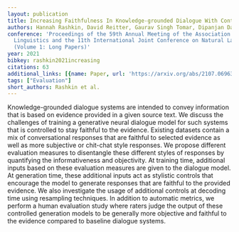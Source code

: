 ```yaml
---
layout: publication
title: Increasing Faithfulness In Knowledge-grounded Dialogue With Controllable Features
authors: Hannah Rashkin, David Reitter, Gaurav Singh Tomar, Dipanjan Das
conference: 'Proceedings of the 59th Annual Meeting of the Association for Computational
  Linguistics and the 11th International Joint Conference on Natural Language Processing
  (Volume 1: Long Papers)'
year: 2021
bibkey: rashkin2021increasing
citations: 63
additional_links: [{name: Paper, url: 'https://arxiv.org/abs/2107.06963'}]
tags: ["Evaluation"]
short_authors: Rashkin et al.
---
```

Knowledge-grounded dialogue systems are intended to convey information that
is based on evidence provided in a given source text. We discuss the challenges
of training a generative neural dialogue model for such systems that is
controlled to stay faithful to the evidence. Existing datasets contain a mix of
conversational responses that are faithful to selected evidence as well as more
subjective or chit-chat style responses. We propose different evaluation
measures to disentangle these different styles of responses by quantifying the
informativeness and objectivity. At training time, additional inputs based on
these evaluation measures are given to the dialogue model. At generation time,
these additional inputs act as stylistic controls that encourage the model to
generate responses that are faithful to the provided evidence. We also
investigate the usage of additional controls at decoding time using resampling
techniques. In addition to automatic metrics, we perform a human evaluation
study where raters judge the output of these controlled generation models to be
generally more objective and faithful to the evidence compared to baseline
dialogue systems.